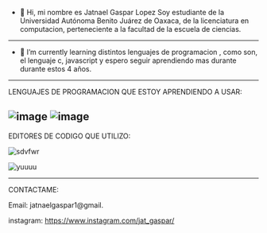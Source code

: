 - 👋 Hi, mi nombre es Jatnael Gaspar Lopez Soy estudiante de la Universidad Autónoma Benito Juárez de Oaxaca, de la licenciatura en computacion, perteneciente a la facultad de la escuela de ciencias.
  
-----------------------------------------------------------------------------------------------------------------------------------------------------
- 🌱 I’m currently learning  distintos lenguajes de programacion ,  como son, el lenguaje c, javascript y espero seguir aprendiendo mas durante durante estos 4 años.
-----------------------------------------------------------------------------------------------------------------------------------------------------


LENGUAJES DE PROGRAMACION QUE ESTOY APRENDIENDO A USAR:


![image](https://user-images.githubusercontent.com/94131029/171070197-2243e238-8d73-40bf-ae3e-2e934fef465d.png)   ![image](https://user-images.githubusercontent.com/94131029/171726486-72deda66-ee9b-4eb6-bac4-6d172144a10d.png)
--------------------------------------------------------------------------------------------------------------------------------------------------------

EDITORES DE CODIGO QUE UTILIZO:

![sdvfwr](https://user-images.githubusercontent.com/94131029/173400892-31c3bae9-d913-4759-849f-859901bdbca7.jpg)


![yuuuu](https://user-images.githubusercontent.com/94131029/173400186-8de09fcf-25d8-46d8-98a8-1050c314fc6a.jpg)










-------------------------------------------------- -------------------------------------------------- -------------------------------------------------- -

CONTACTAME:

Email: jatnaelgaspar1@gmail.

instagram: https://www.instagram.com/jat_gaspar/














<!---
jat1057/jat1057 is a ✨ special ✨ repository because its `README.md` (this file) appears on your GitHub profile.
You can click the Preview link to take a look at your changes.
--->
